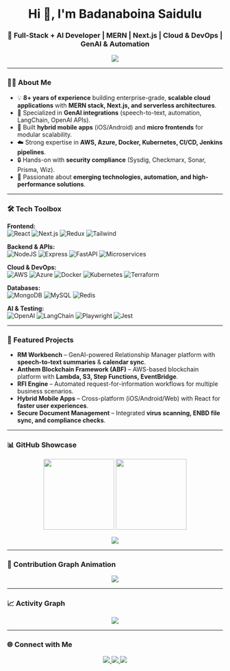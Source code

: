 <h1 align="center">Hi 👋, I'm Badanaboina Saidulu</h1>
<h3 align="center">🚀 Full-Stack + AI Developer | MERN | Next.js | Cloud & DevOps | GenAI & Automation</h3>

<p align="center">
  <img src="https://readme-typing-svg.herokuapp.com?size=24&duration=4000&color=36BCF7&center=true&vCenter=true&width=800&lines=Full-Stack+Developer;Cloud+%26+Microservices+Expert;AI+%26+GenAI+Integration;Secure+%26+Scalable+Systems;DevOps+%7C+CI%2FCD+%7C+Automation;Always+Learning+%26+Innovating+🚀" />
</p>

---

### 👨‍💻 About Me  
- 💡 **8+ years of experience** building enterprise-grade, **scalable cloud applications** with **MERN stack, Next.js, and serverless architectures**.  
- 🤖 Specialized in **GenAI integrations** (speech-to-text, automation, LangChain, OpenAI APIs).  
- 📱 Built **hybrid mobile apps** (iOS/Android) and **micro frontends** for modular scalability.  
- ☁️ Strong expertise in **AWS, Azure, Docker, Kubernetes, CI/CD, Jenkins pipelines**.  
- 🔒 Hands-on with **security compliance** (Sysdig, Checkmarx, Sonar, Prisma, Wiz).  
- 🎯 Passionate about **emerging technologies, automation, and high-performance solutions**.  

---

### 🛠️ Tech Toolbox  

**Frontend:**  
![React](https://img.shields.io/badge/React-20232A?style=for-the-badge&logo=react&logoColor=61DAFB) 
![Next.js](https://img.shields.io/badge/Next.js-000000?style=for-the-badge&logo=nextdotjs&logoColor=white) 
![Redux](https://img.shields.io/badge/Redux-593D88?style=for-the-badge&logo=redux&logoColor=white) 
![Tailwind](https://img.shields.io/badge/TailwindCSS-06B6D4?style=for-the-badge&logo=tailwindcss&logoColor=white) 

**Backend & APIs:**  
![NodeJS](https://img.shields.io/badge/Node.js-43853D?style=for-the-badge&logo=node.js&logoColor=white) 
![Express](https://img.shields.io/badge/Express.js-404D59?style=for-the-badge) 
![FastAPI](https://img.shields.io/badge/FastAPI-009688?style=for-the-badge&logo=fastapi&logoColor=white) 
![Microservices](https://img.shields.io/badge/Microservices-4285F4?style=for-the-badge&logo=google-cloud&logoColor=white) 

**Cloud & DevOps:**  
![AWS](https://img.shields.io/badge/AWS-FF9900?style=for-the-badge&logo=amazonaws&logoColor=white) 
![Azure](https://img.shields.io/badge/Azure-0078D4?style=for-the-badge&logo=microsoftazure&logoColor=white) 
![Docker](https://img.shields.io/badge/Docker-2496ED?style=for-the-badge&logo=docker&logoColor=white) 
![Kubernetes](https://img.shields.io/badge/Kubernetes-326CE5?style=for-the-badge&logo=kubernetes&logoColor=white) 
![Terraform](https://img.shields.io/badge/Terraform-623CE4?style=for-the-badge&logo=terraform&logoColor=white)  

**Databases:**  
![MongoDB](https://img.shields.io/badge/MongoDB-4EA94B?style=for-the-badge&logo=mongodb&logoColor=white) 
![MySQL](https://img.shields.io/badge/MySQL-005C84?style=for-the-badge&logo=mysql&logoColor=white) 
![Redis](https://img.shields.io/badge/Redis-DC382D?style=for-the-badge&logo=redis&logoColor=white)  

**AI & Testing:**  
![OpenAI](https://img.shields.io/badge/OpenAI-412991?style=for-the-badge&logo=openai&logoColor=white) 
![LangChain](https://img.shields.io/badge/LangChain-000000?style=for-the-badge) 
![Playwright](https://img.shields.io/badge/Playwright-2EAD33?style=for-the-badge&logo=microsoft&logoColor=white) 
![Jest](https://img.shields.io/badge/Jest-C21325?style=for-the-badge&logo=jest&logoColor=white)  

---

### 🚀 Featured Projects  

- **RM Workbench** – GenAI-powered Relationship Manager platform with **speech-to-text summaries** & **calendar sync**.  
- **Anthem Blockchain Framework (ABF)** – AWS-based blockchain platform with **Lambda, S3, Step Functions, EventBridge**.  
- **RFI Engine** – Automated request-for-information workflows for multiple business scenarios.  
- **Hybrid Mobile Apps** – Cross-platform (iOS/Android/Web) with React for **faster user experiences**.  
- **Secure Document Management** – Integrated **virus scanning, ENBD file sync, and compliance checks**.  

---

### 📊 GitHub Showcase  

<p align="center">
  <img src="https://github-readme-stats.vercel.app/api?username=bsai&show_icons=true&theme=tokyonight" height="165" />
  <img src="https://github-readme-streak-stats.herokuapp.com/?user=bsai&theme=tokyonight" height="165" />
</p>

<p align="center">
  <img src="https://github-profile-trophy.vercel.app/?username=bsai&theme=darkhub&no-frame=true&margin-w=15&row=1" />
</p>

---

### 🐍 Contribution Graph Animation  

<p align="center">
  <img src="https://github.com/bsai/bsai/blob/output/github-contribution-grid-snake.svg" />
</p>

---

### 📈 Activity Graph  

<p align="center">
  <img src="https://github-readme-activity-graph.vercel.app/graph?username=bsai&theme=react-dark" />
</p>

---

### 🌐 Connect with Me  

<p align="center">
  <a href="https://linkedin.com/in/yourlinkedin">
    <img src="https://img.shields.io/badge/LinkedIn-0A66C2?style=for-the-badge&logo=linkedin&logoColor=white" />
  </a>
  <a href="mailto:youremail@email.com">
    <img src="https://img.shields.io/badge/Email-D14836?style=for-the-badge&logo=gmail&logoColor=white" />
  </a>
  <a href="https://github.com/bsai">
    <img src="https://img.shields.io/badge/GitHub-171515?style=for-the-badge&logo=github&logoColor=white" />
  </a>
</p>
